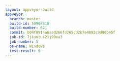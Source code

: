 ```yaml
---
layout: appveyor-build
appveyor:
  branch: master
  build-id: 50908818
  build-number: 621
  commit: b04f0914a6aad266fd765cd2b7e4092c9d90b45f
  job-id: 7jkuntu421j99va3
  job-number: 5
  os-name: Windows
  test-result: 0
---
```

